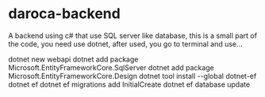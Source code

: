 # daroca-backend
A backend using c# that use SQL server like database, this is a small part of the code, you need use dotnet, after used, you go to terminal and use...

dotnet new webapi
dotnet add package Microsoft.EntityFrameworkCore.SqlServer
dotnet add package Microsoft.EntityFrameworkCore.Design
dotnet tool install --global dotnet-ef
dotnet ef
dotnet ef migrations add InitialCreate
dotnet ef database update
